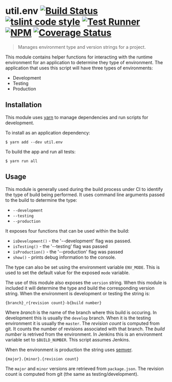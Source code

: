 # util.env [![Build Status](https://travis-ci.org/jmquigley/util.env.svg?branch=master)](https://travis-ci.org/jmquigley/util.env) [![tslint code style](https://img.shields.io/badge/code_style-TSlint-5ed9c7.svg)](https://palantir.github.io/tslint/) [![Test Runner](https://img.shields.io/badge/testing-ava-blue.svg)](https://github.com/avajs/ava) [![NPM](https://img.shields.io/npm/v/util.env.svg)](https://www.npmjs.com/package/util.env) [![Coverage Status](https://coveralls.io/repos/github/jmquigley/util.env/badge.svg?branch=master)](https://coveralls.io/github/jmquigley/util.env?branch=master)

> Manages environment type and version strings for a project.

This module contains helper functions for interacting with the runtime environment for an application to determine they type of environment.  The application that uses this script will have three types of environments:

- Development
- Testing
- Production


## Installation

This module uses [yarn](https://yarnpkg.com/en/) to manage dependencies and run scripts for development.

To install as an application dependency:
```
$ yarn add --dev util.env
```

To build the app and run all tests:
```
$ yarn run all
```


## Usage
This module is generally used during the build process under CI to identify the type of build being performed.  It uses command line arguments passed to the build to determine the type:

- `--development`
- `--testing`
- `--production`

It exposes four functions that can be used within the build:

- `isDevelopment()` - the '--development' flag was passed.
- `isTesting()` - the '--testing' flag was passed
- `isProduction()` - the '--production' flag was passed
- `show()` - prints debug information to the console.

The type can also be set using the environment variable `ENV_MODE`.  This is used to set the default value for the exposed `mode` variable.

The use of this module also exposes the `version` string.  When this module is included it will determine the type and build the corresponding version string.  When the environment is development or testing the string is:

```
{branch}_r{revision count}-b{build number}
```

Where *branch* is the name of the branch where this build is occuring.  In development this is usually the `develop` branch.  When it is the testing environment it is usually the `master`.  The *revision count* is computed from git.  It counts the number of revisions associated with that branch.  The *build number* is retrived from the environment.  In Jenkins this is an environment variable set to `$BUILD_NUMBER`.  This script assumes Jenkins.

When the environment is production the string uses [semver](http://semver.org/).

```
{major}.{minor}.{revision count}
```

The `major` and `minor` versions are retrieved from `package.json`.  The revision count is computed from git (the same as testing/development).
